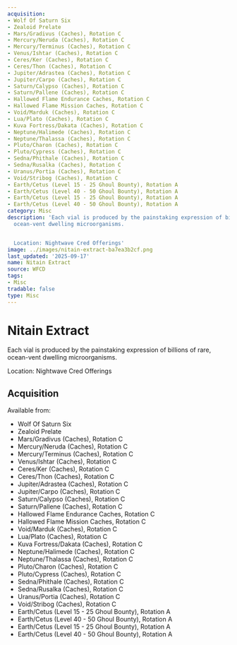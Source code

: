 ```yaml
---
acquisition:
- Wolf Of Saturn Six
- Zealoid Prelate
- Mars/Gradivus (Caches), Rotation C
- Mercury/Neruda (Caches), Rotation C
- Mercury/Terminus (Caches), Rotation C
- Venus/Ishtar (Caches), Rotation C
- Ceres/Ker (Caches), Rotation C
- Ceres/Thon (Caches), Rotation C
- Jupiter/Adrastea (Caches), Rotation C
- Jupiter/Carpo (Caches), Rotation C
- Saturn/Calypso (Caches), Rotation C
- Saturn/Pallene (Caches), Rotation C
- Hallowed Flame Endurance Caches, Rotation C
- Hallowed Flame Mission Caches, Rotation C
- Void/Marduk (Caches), Rotation C
- Lua/Plato (Caches), Rotation C
- Kuva Fortress/Dakata (Caches), Rotation C
- Neptune/Halimede (Caches), Rotation C
- Neptune/Thalassa (Caches), Rotation C
- Pluto/Charon (Caches), Rotation C
- Pluto/Cypress (Caches), Rotation C
- Sedna/Phithale (Caches), Rotation C
- Sedna/Rusalka (Caches), Rotation C
- Uranus/Portia (Caches), Rotation C
- Void/Stribog (Caches), Rotation C
- Earth/Cetus (Level 15 - 25 Ghoul Bounty), Rotation A
- Earth/Cetus (Level 40 - 50 Ghoul Bounty), Rotation A
- Earth/Cetus (Level 15 - 25 Ghoul Bounty), Rotation A
- Earth/Cetus (Level 40 - 50 Ghoul Bounty), Rotation A
category: Misc
description: 'Each vial is produced by the painstaking expression of billions of rare,
  ocean-vent dwelling microorganisms.


  Location: Nightwave Cred Offerings'
image: ../images/nitain-extract-ba7ea3b2cf.png
last_updated: '2025-09-17'
name: Nitain Extract
source: WFCD
tags:
- Misc
tradable: false
type: Misc
---
```


# Nitain Extract

Each vial is produced by the painstaking expression of billions of rare, ocean-vent dwelling microorganisms.

Location: Nightwave Cred Offerings

## Acquisition

Available from:
- Wolf Of Saturn Six
- Zealoid Prelate
- Mars/Gradivus (Caches), Rotation C
- Mercury/Neruda (Caches), Rotation C
- Mercury/Terminus (Caches), Rotation C
- Venus/Ishtar (Caches), Rotation C
- Ceres/Ker (Caches), Rotation C
- Ceres/Thon (Caches), Rotation C
- Jupiter/Adrastea (Caches), Rotation C
- Jupiter/Carpo (Caches), Rotation C
- Saturn/Calypso (Caches), Rotation C
- Saturn/Pallene (Caches), Rotation C
- Hallowed Flame Endurance Caches, Rotation C
- Hallowed Flame Mission Caches, Rotation C
- Void/Marduk (Caches), Rotation C
- Lua/Plato (Caches), Rotation C
- Kuva Fortress/Dakata (Caches), Rotation C
- Neptune/Halimede (Caches), Rotation C
- Neptune/Thalassa (Caches), Rotation C
- Pluto/Charon (Caches), Rotation C
- Pluto/Cypress (Caches), Rotation C
- Sedna/Phithale (Caches), Rotation C
- Sedna/Rusalka (Caches), Rotation C
- Uranus/Portia (Caches), Rotation C
- Void/Stribog (Caches), Rotation C
- Earth/Cetus (Level 15 - 25 Ghoul Bounty), Rotation A
- Earth/Cetus (Level 40 - 50 Ghoul Bounty), Rotation A
- Earth/Cetus (Level 15 - 25 Ghoul Bounty), Rotation A
- Earth/Cetus (Level 40 - 50 Ghoul Bounty), Rotation A

